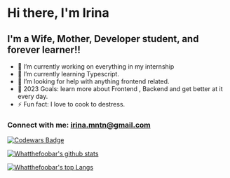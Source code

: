 # Hi there, I'm Irina 



## I'm a Wife, Mother, Developer student, and forever learner!!

- 🔭 I’m currently working on everything in my internship
- 🌱 I’m currently learning Typescript.
- 🤔 I’m looking for help with anything frontend related.
- 🥅 2023 Goals: learn more about Frontend , Backend and get better at it every day.
- ⚡ Fun fact: I love to cook to destress.

### Connect with me: irina.mntn@gmail.com

[![Codewars Badge](https://www.codewars.com/users/whatthefoof/badges/large)](https://www.codewars.com/users/whatthefoof)

[![Whatthefoobar's github stats](https://github-readme-stats.vercel.app/api?username=whatthefoobar&theme=tokyonight&count_private=true)](https://github.com/anuraghazra/github-readme-stats)
<!-- [![Anurag's GitHub stats](https://github-readme-stats.vercel.app/api?username=whatthefoobar)](https://github.com/anuraghazra/github-readme-stats) -->


[![Whatthefoobar's top Langs](https://github-readme-stats.vercel.app/api/top-langs/?username=whatthefoobar&theme=tokyonight&count_private=true)](https://github.com/anuraghazra/github-readme-stats)

<!--
**whatthefoof/whatthefoof** is a ✨ _special_ ✨ repository because its `README.md` (this file) appears on your GitHub profile.

Here are some ideas to get you started:

- 🔭 I’m currently working on ...
- 🌱 I’m currently learning ...
- 👯 I’m looking to collaborate on ...
- 🤔 I’m looking for help with ...
- 💬 Ask me about ...
- 📫 How to reach me: ...
- 😄 Pronouns: ...
- ⚡ Fun fact: ...
-->
